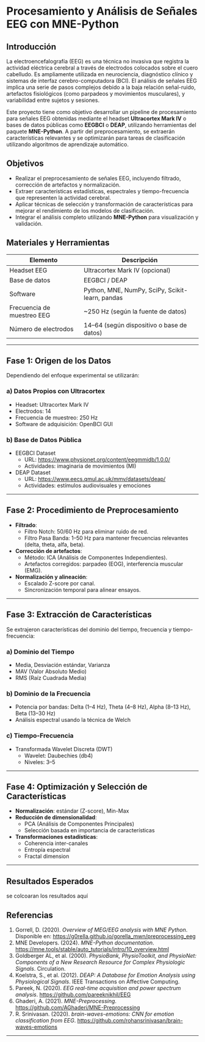 # Procesamiento y Análisis de Señales EEG con MNE-Python

## Introducción

La electroencefalografía (EEG) es una técnica no invasiva que registra la actividad eléctrica cerebral a través de electrodos colocados sobre el cuero cabelludo. Es ampliamente utilizada en neurociencia, diagnóstico clínico y sistemas de interfaz cerebro-computadora (BCI). El análisis de señales EEG implica una serie de pasos complejos debido a la baja relación señal-ruido, artefactos fisiológicos (como parpadeos y movimientos musculares), y variabilidad entre sujetos y sesiones.

Este proyecto tiene como objetivo desarrollar un pipeline de procesamiento para señales EEG obtenidas mediante el headset **Ultracortex Mark IV** o bases de datos públicas como **EEGBCI** o **DEAP**, utilizando herramientas del paquete **MNE-Python**. A partir del preprocesamiento, se extraerán características relevantes y se optimizarán para tareas de clasificación utilizando algoritmos de aprendizaje automático.

## Objetivos

- Realizar el preprocesamiento de señales EEG, incluyendo filtrado, corrección de artefactos y normalización.
- Extraer características estadísticas, espectrales y tiempo-frecuencia que representen la actividad cerebral.
- Aplicar técnicas de selección y transformación de características para mejorar el rendimiento de los modelos de clasificación.
- Integrar el análisis completo utilizando **MNE-Python** para visualización y validación.

## Materiales y Herramientas


| Elemento                   | Descripción                                     |
|----------------------------|-------------------------------------------------|
| Headset EEG                | Ultracortex Mark IV (opcional)                  |
| Base de datos              | EEGBCI / DEAP                                   |
| Software                   | Python, MNE, NumPy, SciPy, Scikit-learn, pandas |
| Frecuencia de muestreo EEG | ~250 Hz (según la fuente de datos)              |
| Número de electrodos       | 14–64 (según dispositivo o base de datos)       |

---

## Fase 1: Origen de los Datos

Dependiendo del enfoque experimental se utilizarán:

### a) Datos Propios con Ultracortex
- Headset: Ultracortex Mark IV
- Electrodos: 14
- Frecuencia de muestreo: 250 Hz
- Software de adquisición: OpenBCI GUI

### b) Base de Datos Pública
- EEGBCI Dataset  
  - URL: https://www.physionet.org/content/eegmmidb/1.0.0/  
  - Actividades: imaginaria de movimientos (MI)
- DEAP Dataset  
  - URL: https://www.eecs.qmul.ac.uk/mmv/datasets/deap/  
  - Actividades: estímulos audiovisuales y emociones

---

## Fase 2: Procedimiento de Preprocesamiento

- **Filtrado**:
  - Filtro Notch: 50/60 Hz para eliminar ruido de red.
  - Filtro Pasa Banda: 1–50 Hz para mantener frecuencias relevantes (delta, theta, alfa, beta).
- **Corrección de artefactos**:
  - Método: ICA (Análisis de Componentes Independientes).
  - Artefactos corregidos: parpadeo (EOG), interferencia muscular (EMG).
- **Normalización y alineación**:
  - Escalado Z-score por canal.
  - Sincronización temporal para alinear ensayos.

---

## Fase 3: Extracción de Características

Se extrajeron características del dominio del tiempo, frecuencia y tiempo-frecuencia:

### a) Dominio del Tiempo
- Media, Desviación estándar, Varianza
- MAV (Valor Absoluto Medio)
- RMS (Raíz Cuadrada Media)

### b) Dominio de la Frecuencia
- Potencia por bandas: Delta (1–4 Hz), Theta (4–8 Hz), Alpha (8–13 Hz), Beta (13–30 Hz)
- Análisis espectral usando la técnica de Welch

### c) Tiempo-Frecuencia
- Transformada Wavelet Discreta (DWT)
  - Wavelet: Daubechies (db4)
  - Niveles: 3–5

---

## Fase 4: Optimización y Selección de Características

- **Normalización**: estándar (Z-score), Min-Max
- **Reducción de dimensionalidad**:
  - PCA (Análisis de Componentes Principales)
  - Selección basada en importancia de características
- **Transformaciones estadísticas**:
  - Coherencia inter-canales
  - Entropía espectral
  - Fractal dimension

---

## Resultados Esperados
se colcoaran los resultados aquí


## Referencias

1. Gorrell, D. (2020). *Overview of MEG/EEG analysis with MNE Python*. Disponible en: https://g0rella.github.io/gorella_mwn/preprocessing_eeg  
2. MNE Developers. (2024). *MNE-Python documentation*. https://mne.tools/stable/auto_tutorials/intro/10_overview.html  
3. Goldberger AL, et al. (2000). *PhysioBank, PhysioToolkit, and PhysioNet: Components of a New Research Resource for Complex Physiologic Signals*. Circulation.  
4. Koelstra, S., et al. (2012). *DEAP: A Database for Emotion Analysis using Physiological Signals*. IEEE Transactions on Affective Computing.  
5. Pareek, N. (2020). *EEG real-time acquisition and power spectrum analysis*. https://github.com/pareeknikhil/EEG  
6. Ghaderi, A. (2021). *MNE-Preprocessing*. https://github.com/AGhaderi/MNE-Preprocessing  
7. R. Srinivasan. (2020). *brain-waves-emotions: CNN for emotion classification from EEG*. https://github.com/rohansrinivasan/brain-waves-emotions

---
